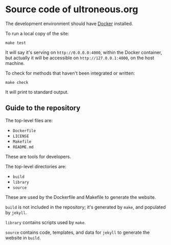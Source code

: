 # Source code of ultroneous.org

The development environment should have [Docker](https://www.docker.com) installed.

To run a local copy of the site:
```
make test
```

It will say it's serving on `http://0.0.0.0:4000`, within the Docker container, but actually it will be accessible on `http://127.0.0.1:4000`, on the host machine.

To check for methods that haven't been integrated or written:
```
make check
```

It will print to standard output.


## Guide to the repository

The top-level files are:
- `Dockerfile`
- `LICENSE`
- `Makefile`
- `README.md`

These are tools for developers.

The top-level directories are:
- `build`
- `library`
- `source`

These are used by the Dockerfile and Makefile to generate the website.

`build` is not included in the repository; it's generated by `make`, and populated by `jekyll`.

`library` contains scripts used by `make`.

`source` contains code, templates, and data for `jekyll` to generate the website in `build`.
